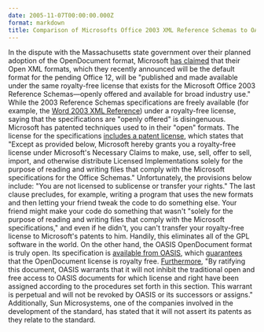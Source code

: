```yaml
---
date: 2005-11-07T00:00:00.000Z
format: markdown
title: Comparison of Microsofts Office 2003 XML Reference Schemas to OASIS OpenDocument
---
```


In the dispute with the Massachusetts state government over their planned adoption of the OpenDocument format, Microsoft <a href="http://www.microsoft.com/office/preview/developers/fileoverview.mspx">has claimed</a> that their Open XML formats, which they recently announced will be the default format for the pending Office 12, will be "published and made available under the same royalty-free license that exists for the Microsoft Office 2003 Reference Schemas—openly offered and available for broad industry use." While the 2003 Reference Schemas specifications are freely available (for example, the <a href="http://msdn.microsoft.com/library/default.asp?url=/library/en-us/wordxmlcdk/html/cdkPrimerPlaceholder_HV01113631.asp">Word 2003 XML Reference</a>) under a royalty-free license, saying that the specifications are "openly offered" is disingenuous.
Microsoft has patented techniques used to in their "open" formats. The license for the specifications <a href="http://www.microsoft.com/mscorp/ip/format/xmlpatentlicense.asp">includes a patent license</a>, which states that "Except as provided below, Microsoft hereby grants you a royalty-free license under Microsoft's Necessary Claims to make, use, sell, offer to sell, import, and otherwise distribute Licensed Implementations solely for the purpose of reading and writing files that comply with the Microsoft specifications for the Office Schemas." Unfortunately, the provisions below include: "You are not licensed to sublicense or transfer your rights."
The last clause precludes, for example, writing a program that uses the new formats and then letting your friend tweak the code to do something else. Your friend might make your code do something that wasn't "solely for the purpose of reading and writing files that comply with the Microsoft specifications," and even if he didn't, you can't transfer your royalty-free license to Microsoft's patents to him.
Handily, this eliminates all of the GPL software in the world.
On the other hand, the OASIS OpenDocument format is truly open. Its specification is <a href="http://www.oasis-open.org/committees/download.php/12572/OpenDocument-v1.0-os.pdf">available from OASIS</a>, which <a href="http://www.oasis-open.org/who/intellectualproperty.php">guarantees</a> that the OpenDocument license is royalty free. <a href="http://www.oasis-open.org/who/ipr/intellectual_property_2000-1-13.php">Furthermore</a>, "By ratifying this document, OASIS warrants that it will not inhibit the traditional open and free access to OASIS documents for which license and right have been assigned according to the procedures set forth in this section. This warrant is perpetual and will not be revoked by OASIS or its successors or assigns." Additionally, Sun Microsystems, one of the companies involved in the development of the standard, has stated that it will not assert its patents as they relate to the standard.
